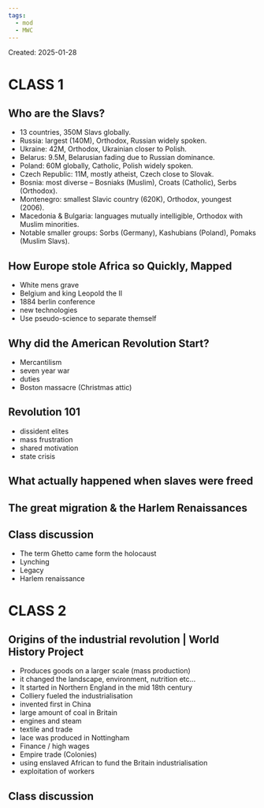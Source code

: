 ```yaml
---
tags:
  - mod
  - MWC
---
```

Created: 2025-01-28

# CLASS 1
## Who are the Slavs?
- 13 countries, 350M Slavs globally.
- Russia: largest (140M), Orthodox, Russian widely spoken.
- Ukraine: 42M, Orthodox, Ukrainian closer to Polish.
- Belarus: 9.5M, Belarusian fading due to Russian dominance.
- Poland: 60M globally, Catholic, Polish widely spoken.
- Czech Republic: 11M, mostly atheist, Czech close to Slovak.
- Bosnia: most diverse – Bosniaks (Muslim), Croats (Catholic), Serbs (Orthodox).
- Montenegro: smallest Slavic country (620K), Orthodox, youngest (2006).
- Macedonia & Bulgaria: languages mutually intelligible, Orthodox with Muslim minorities.
- Notable smaller groups: Sorbs (Germany), Kashubians (Poland), Pomaks (Muslim Slavs).

## How Europe stole Africa so Quickly, Mapped
- White mens grave
- Belgium and king Leopold the II
- 1884 berlin conference
- new technologies
- Use pseudo-science to separate themself 

## Why did the American Revolution Start?
- Mercantilism
- seven year war
- duties 
- Boston massacre (Christmas attic)

## Revolution 101
- dissident elites
- mass frustration
- shared motivation 
- state crisis
  
## What actually happened when slaves were freed


## The great migration & the Harlem Renaissances 


## Class discussion
- The term Ghetto came form the holocaust
- Lynching
- Legacy
- Harlem renaissance

# CLASS 2
## Origins of the industrial revolution | World History Project
- Produces goods on a larger scale (mass production)
- it changed the landscape, environment, nutrition etc...
- It started in Northern England in the mid 18th century
- Colliery fueled the industrialisation
- invented first in China
- large amount of coal in Britain 
- engines and steam
- textile and trade
- lace was produced in Nottingham
- Finance / high wages
- Empire trade (Colonies)
- using enslaved African to fund the Britain industrialisation
- exploitation of workers

## Class discussion